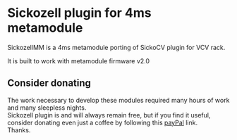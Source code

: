 # **Sickozell plugin for 4ms metamodule**  

SickozellMM is a 4ms metamodule porting of SickoCV plugin for VCV rack.

It is built to work with metamodule firmware v2.0

## **Consider donating**  
The work necessary to develop these modules required many hours of work and many sleepless nights.  
Sickozell plugin is and will always remain free, but if you find it useful, consider donating even just a coffee by following this [payPal](https://paypal.me/sickozell) link.  
Thanks.
